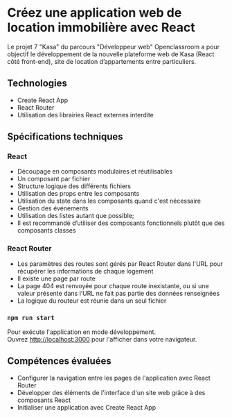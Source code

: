 # Créez une application web de location immobilière avec React

Le projet 7 "Kasa" du parcours "Développeur web" Openclassroom a pour objectif le développement de la nouvelle plateforme web de Kasa (React côté front-end), site de location d’appartements entre particuliers.

## Technologies

- Create React App
- React Router
- Utilisation des librairies React externes interdite

## Spécifications techniques
### React

- Découpage en composants modulaires et réutilisables 
- Un composant par fichier 
- Structure logique des différents fichiers 
- Utilisation des props entre les composants 
- Utilisation du state dans les composants quand c'est nécessaire 
- Gestion des événements 
- Utilisation des listes autant que possible;
- Il est recommandé d’utiliser des composants fonctionnels plutôt que   des composants classes

### React Router
- Les paramètres des routes sont gérés par React Router dans l'URL pour récupérer les informations de chaque logement
- Il existe une page par route
- La page 404 est renvoyée pour chaque route inexistante, ou si une
valeur présente dans l’URL ne fait pas partie des données
renseignées
- La logique du routeur est réunie dans un seul fichier

### `npm run start`

Pour exécute l'application en mode développement.\
Ouvrez [http://localhost:3000](http://localhost:3000) pour l'afficher dans votre navigateur.

## Compétences évaluées

- Configurer la navigation entre les pages de l'application avec React Router
- Développer des éléments de l'interface d'un site web grâce à des composants React
- Initialiser une application avec Create React App